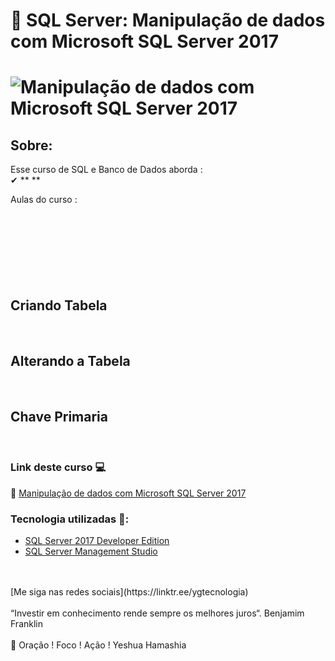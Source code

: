 # 🤘 SQL Server: Manipulação de dados com Microsoft SQL Server 2017

<h1>
   <img src="https://i.ibb.co/1v8pSLT/3-Manipula-o-de-dados-com-Microsoft-SQL-Server-2017.png" alt="Manipulação de dados com Microsoft SQL Server 2017" border="0">
</h1>

## Sobre: 

Esse curso de SQL e Banco de Dados aborda :<br>
✔  ** **<br> 

 

Aulas do curso :<br>


<br>
<h2><br>
   <img src="" border="0">
</h2>
<br>
<h2>Criando Tabela<br>
   <img src="" border="0">
</h2>
<br>
<h2>Alterando a Tabela<br>
   <img src="" border="0">
</h2>
<br>
<h2>Chave Primaria<br>
   <img src="" border="0">
</h2>
<br>

 ### Link deste curso  💻

 🎯 <a href="https://cursos.alura.com.br/course/manipulacao-dados-com-sql-server-2017" target="blank"> Manipulação de dados com Microsoft SQL Server 2017</a>

### Tecnologia utilizadas 🚀:

* <a href="https://www.microsoft.com/pt-br/sql-server/sql-server-downloads">SQL Server 2017 Developer Edition</a> 
* <a href="https://docs.microsoft.com/pt-br/sql/ssms/download-sql-server-management-studio-ssms">SQL Server Management Studio</a> 
<br>
<br>
[Me siga nas redes sociais](https://linktr.ee/ygtecnologia)
<br>
<br> 
“Investir em conhecimento rende sempre os melhores juros“. Benjamim Franklin
<br>
<br> 
🙏 Oração ! Foco ! Ação ! Yeshua Hamashia
